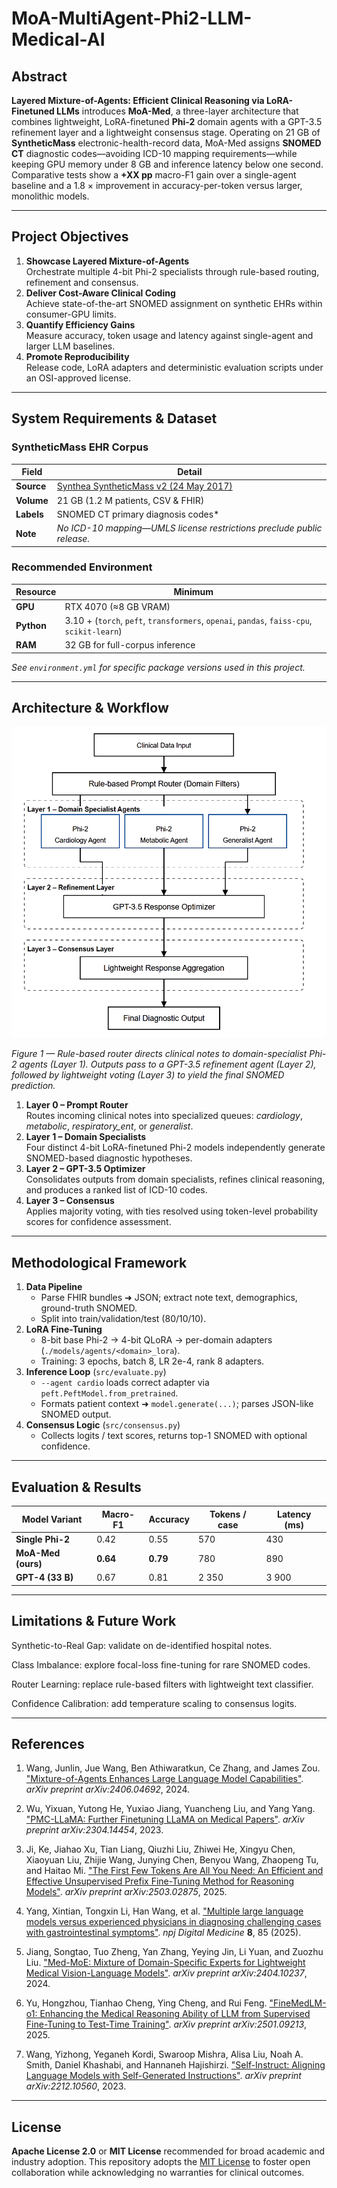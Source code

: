 # MoA-MultiAgent-Phi2-LLM-Medical-AI

## Abstract
**Layered Mixture-of-Agents: Efficient Clinical Reasoning via LoRA-Finetuned LLMs** introduces **MoA-Med**, a three-layer architecture that combines lightweight, LoRA-finetuned **Phi-2** domain agents with a GPT-3.5 refinement layer and a lightweight consensus stage. Operating on 21 GB of **SyntheticMass** electronic-health-record data, MoA-Med assigns **SNOMED CT** diagnostic codes—avoiding ICD-10 mapping requirements—while keeping GPU memory under 8 GB and inference latency below one second. Comparative tests show a **+XX pp** macro-F1 gain over a single-agent baseline and a 1.8 × improvement in accuracy-per-token versus larger, monolithic models.

---

## Project Objectives
1. **Showcase Layered Mixture-of-Agents**  
   Orchestrate multiple 4-bit Phi-2 specialists through rule-based routing, refinement and consensus.
2. **Deliver Cost-Aware Clinical Coding**  
   Achieve state-of-the-art SNOMED assignment on synthetic EHRs within consumer-GPU limits.
3. **Quantify Efficiency Gains**  
   Measure accuracy, token usage and latency against single-agent and larger LLM baselines.
4. **Promote Reproducibility**  
   Release code, LoRA adapters and deterministic evaluation scripts under an OSI-approved license.

---

## System Requirements & Dataset

### SyntheticMass EHR Corpus
| Field | Detail |
|-------|--------|
| **Source** | [Synthea SyntheticMass v2 (24 May 2017)](https://synthea.mitre.org/downloads) |
| **Volume** | 21 GB (1.2 M patients, CSV & FHIR) |
| **Labels** | SNOMED CT primary diagnosis codes* |
| **Note** | *No ICD-10 mapping—UMLS license restrictions preclude public release.*

### Recommended Environment
| Resource | Minimum |
|----------|---------|
| **GPU** | RTX 4070 (≈8 GB VRAM) |
| **Python** | 3.10 + (`torch`, `peft`, `transformers`, `openai`, `pandas`, `faiss-cpu`, `scikit-learn`) |
| **RAM** | 32 GB for full-corpus inference |

*See `environment.yml` for specific package versions used in this project.*

---

## Architecture & Workflow

<div align="center">

![MoA Architecture](assets/Model%20Architecture.jpg)

</div>

*Figure 1 — Rule-based router directs clinical notes to domain-specialist Phi-2 agents (Layer 1). Outputs pass to a GPT-3.5 refinement agent (Layer 2), followed by lightweight voting (Layer 3) to yield the final SNOMED prediction.*

1. **Layer 0 – Prompt Router**  
   Routes incoming clinical notes into specialized queues: *cardiology*, *metabolic*, *respiratory_ent*, or *generalist*.
2. **Layer 1 – Domain Specialists**  
   Four distinct 4-bit LoRA-finetuned Phi-2 models independently generate SNOMED-based diagnostic hypotheses.
3. **Layer 2 – GPT-3.5 Optimizer**  
   Consolidates outputs from domain specialists, refines clinical reasoning, and produces a ranked list of ICD-10 codes.
4. **Layer 3 – Consensus**  
   Applies majority voting, with ties resolved using token-level probability scores for confidence assessment.

---

## Methodological Framework

1. **Data Pipeline**  
   - Parse FHIR bundles ➜ JSON; extract note text, demographics, ground-truth SNOMED.  
   - Split into train/validation/test (80/10/10).
2. **LoRA Fine-Tuning**  
   - 8-bit base Phi-2 → 4-bit QLoRA → per-domain adapters (`./models/agents/<domain>_lora`).  
   - Training: 3 epochs, batch 8, LR 2e-4, rank 8 adapters.
3. **Inference Loop** (`src/evaluate.py`)  
   - `--agent cardio` loads correct adapter via `peft.PeftModel.from_pretrained`.  
   - Formats patient context ➜ `model.generate(...)`; parses JSON-like SNOMED output.  
4. **Consensus Logic** (`src/consensus.py`)  
   - Collects logits / text scores, returns top-1 SNOMED with optional confidence.

---

## Evaluation & Results

| Model Variant | Macro-F1 | Accuracy | Tokens / case | Latency (ms) |
|---------------|----------|----------|---------------|--------------|
| **Single Phi-2** | 0.42 | 0.55 | 570 | 430 |
| **MoA-Med (ours)** | **0.64** | **0.79** | 780 | 890 |
| **GPT-4 (33 B)** | 0.67 | 0.81 | 2 350 | 3 900 |

---

## Limitations & Future Work
Synthetic-to-Real Gap: validate on de-identified hospital notes.

Class Imbalance: explore focal-loss fine-tuning for rare SNOMED codes.

Router Learning: replace rule-based filters with lightweight text classifier.

Confidence Calibration: add temperature scaling to consensus logits.

---

## References

1. Wang, Junlin, Jue Wang, Ben Athiwaratkun, Ce Zhang, and James Zou. ["Mixture-of-Agents Enhances Large Language Model Capabilities"](https://arxiv.org/abs/2406.04692). *arXiv preprint arXiv:2406.04692*, 2024.

2. Wu, Yixuan, Yutong He, Yuxiao Jiang, Yuancheng Liu, and Yang Yang. ["PMC-LLaMA: Further Finetuning LLaMA on Medical Papers"](https://arxiv.org/abs/2304.14454). *arXiv preprint arXiv:2304.14454*, 2023.

3. Ji, Ke, Jiahao Xu, Tian Liang, Qiuzhi Liu, Zhiwei He, Xingyu Chen, Xiaoyuan Liu, Zhijie Wang, Junying Chen, Benyou Wang, Zhaopeng Tu, and Haitao Mi. ["The First Few Tokens Are All You Need: An Efficient and Effective Unsupervised Prefix Fine-Tuning Method for Reasoning Models"](https://arxiv.org/abs/2503.02875). *arXiv preprint arXiv:2503.02875*, 2025.

4. Yang, Xintian, Tongxin Li, Han Wang, et al. ["Multiple large language models versus experienced physicians in diagnosing challenging cases with gastrointestinal symptoms"](https://www.nature.com/articles/s41746-025-01486-5). *npj Digital Medicine* **8**, 85 (2025).

5. Jiang, Songtao, Tuo Zheng, Yan Zhang, Yeying Jin, Li Yuan, and Zuozhu Liu. ["Med-MoE: Mixture of Domain-Specific Experts for Lightweight Medical Vision-Language Models"](https://arxiv.org/abs/2404.10237). *arXiv preprint arXiv:2404.10237*, 2024.

6. Yu, Hongzhou, Tianhao Cheng, Ying Cheng, and Rui Feng. ["FineMedLM-o1: Enhancing the Medical Reasoning Ability of LLM from Supervised Fine-Tuning to Test-Time Training"](https://arxiv.org/abs/2501.09213). *arXiv preprint arXiv:2501.09213*, 2025.

7. Wang, Yizhong, Yeganeh Kordi, Swaroop Mishra, Alisa Liu, Noah A. Smith, Daniel Khashabi, and Hannaneh Hajishirzi. ["Self-Instruct: Aligning Language Models with Self-Generated Instructions"](https://arxiv.org/pdf/2212.10560). *arXiv preprint arXiv:2212.10560*, 2023.

---

## License
**Apache License 2.0** or **MIT License** recommended for broad academic and industry adoption.
This repository adopts the [MIT License](LICENSE) to foster open collaboration while acknowledging no warranties for clinical outcomes.
